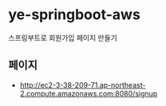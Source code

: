 # ye-springboot-aws
스프링부트로 회원가입 페이지 만들기
## 페이지
- http://ec2-3-38-209-71.ap-northeast-2.compute.amazonaws.com:8080/signup
